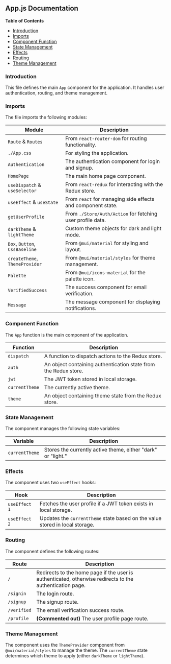 ## App.js Documentation

**Table of Contents**

- [Introduction](#introduction)
- [Imports](#imports)
- [Component Function](#component-function)
- [State Management](#state-management)
- [Effects](#effects)
- [Routing](#routing)
- [Theme Management](#theme-management)

### Introduction

This file defines the main `App` component for the application. It handles user authentication, routing, and theme management. 

### Imports

The file imports the following modules:

| Module | Description |
|---|---|
| `Route` & `Routes` | From `react-router-dom` for routing functionality. |
| `./App.css` | For styling the application. |
| `Authentication` | The authentication component for login and signup. |
| `HomePage` | The main home page component. |
| `useDispatch` & `useSelector` | From `react-redux` for interacting with the Redux store. |
| `useEffect` & `useState` | From `react` for managing side effects and component state. |
| `getUserProfile` | From `./Store/Auth/Action` for fetching user profile data. |
| `darkTheme` & `lightTheme` | Custom theme objects for dark and light mode. |
| `Box`, `Button`, `CssBaseline` | From `@mui/material` for styling and layout. |
| `createTheme`, `ThemeProvider` | From `@mui/material/styles` for theme management. |
| `Palette` | From `@mui/icons-material` for the palette icon. |
| `VerifiedSuccess` | The success component for email verification. |
| `Message` | The message component for displaying notifications. |

### Component Function

The `App` function is the main component of the application.

| Function | Description |
|---|---|
| `dispatch` | A function to dispatch actions to the Redux store. |
| `auth` | An object containing authentication state from the Redux store. |
| `jwt` | The JWT token stored in local storage. |
| `currentTheme` | The currently active theme. |
| `theme` | An object containing theme state from the Redux store. |

### State Management

The component manages the following state variables:

| Variable | Description |
|---|---|
| `currentTheme` | Stores the currently active theme, either "dark" or "light." |

### Effects

The component uses two `useEffect` hooks:

| Hook | Description |
|---|---|
| `useEffect 1` |  Fetches the user profile if a JWT token exists in local storage. |
| `useEffect 2` | Updates the `currentTheme` state based on the value stored in local storage. |

### Routing

The component defines the following routes:

| Route | Description |
|---|---|
| `/` | Redirects to the home page if the user is authenticated, otherwise redirects to the authentication page. |
| `/signin` | The login route. |
| `/signup` | The signup route. |
| `/verified` | The email verification success route. |
| `/profile` | **(Commented out)** The user profile page route. |

### Theme Management

The component uses the `ThemeProvider` component from `@mui/material/styles` to manage the theme. The `currentTheme` state determines which theme to apply (either `darkTheme` or `lightTheme`). 
